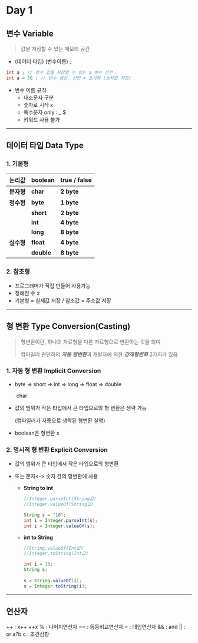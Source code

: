 # Day 1

## 변수 Variable

> 값을 저장할 수 있는 메모리 공간

+ (데이터 타입)  (변수이름) ;

```java
int a ; // 정수 값을 저장할 수 있는 a 변수 선언
int a = 30 ; // 변수 생성, 선언 + 초기화 (숫자값 저장)
```

+ 변수 이름 규칙
  + 대소문자 구분
  + 숫자로 시작 x
  + 특수문자  only :   _   $
  + 키워드 사용 불가



***

## 데이터 타입 Data Type

### 1. 기본형 	

| **논리값** | boolean    | **true / false** |
| ---------- | ---------- | ---------------- |
| **문자형** | **char**   | **2 byte**       |
| **정수형** | **byte**   | **1 byte**       |
|            | **short**  | **2 byte**       |
|            | **int**    | **4 byte**       |
|            | **long**   | **8 byte**       |
| **실수형** | **float**  | **4 byte**       |
|            | **double** | **8 byte**       |

### 2. 참조형

+ 프로그래머가 직접 만들어 사용가능
+ 정해진 수 x
+ 기본형 = 실제값 저장 / 참조값 = 주소값 저장



***

## 형 변환 Type Conversion(Casting)

> 형변환이란, 하나의 자료형을 다른 자료형으로 변환하는 것을 의미
>
> 컴파일러 판단하의 ***자동 형변환***과 개발자에 의한 ***강제형변화*** 2가지가 있음



### 1. 자동 형 변환 Implicit Conversion

+ byte => short => int => long => float => double

  ​			   char

+ 값의 범위가 작은 타입에서 큰 타입으로의 형 변환은 생략 가능

  (컴파일러가 자동으로 생략된 형변환 실행)

+ boolean은 형변환 x

### 2. 명시적 형 변환 Explicit Conversion

+ 값의 범위가 큰 타입에서 작은 타입으로의 형변환

+ 또는 문자<-> 숫자 간의 형변환에 사용

  + **String to int**

    ```java
    //Integer.parseInt(String값)
    //Integer.valueOf(String값)
    
    String s = "10";
    int i = Integer.parseInt(s);
    int i = Integer.valueOf(s);
    ```

  + **int to String**

    ```java
    //String.valueOf(Int값)
    //Integer.toString(Int값)
    
    int i = 10;
    String s;
    		
    s = String.valueOf(i);
    s = Integer.toString(i);
    ```




***

## 연산자

++ : x++ ++x
% : 나머지연산자
== : 동등비교연산자
= : 대입연산자
&& : and
|| : or
a?b c : 조건삼항